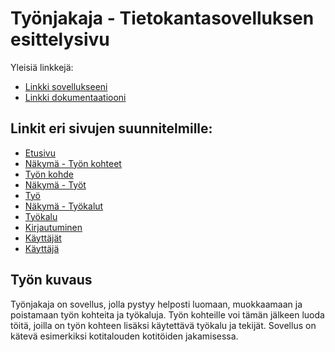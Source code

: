 # Työnjakaja - Tietokantasovelluksen esittelysivu

Yleisiä linkkejä:

* [Linkki sovellukseeni](https://laajaosk.users.cs.helsinki.fi/tyonjakaja)
* [Linkki dokumentaatiooni](https://github.com/Ouzii/Tsoha-Bootstrap/blob/master/doc/dokumentaatio.pdf)



## Linkit eri sivujen suunnitelmille:
* [Etusivu](https://laajaosk.users.cs.helsinki.fi/tyonjakaja)
* [Näkymä - Työn kohteet](https://laajaosk.users.cs.helsinki.fi/tyonjakaja/tyonkohteet)
* [Työn kohde](https://laajaosk.users.cs.helsinki.fi/tyonjakaja/tyonkohde)
* [Näkymä - Työt](https://laajaosk.users.cs.helsinki.fi/tyonjakaja/tyot)
* [Työ](https://laajaosk.users.cs.helsinki.fi/tyonjakaja/tyo)
* [Näkymä - Työkalut](https://laajaosk.users.cs.helsinki.fi/tyonjakaja/tyokalut)
* [Työkalu](https://laajaosk.users.cs.helsinki.fi/tyonjakaja/tyokalu)
* [Kirjautuminen](https://laajaosk.users.cs.helsinki.fi/tyonjakaja/login)
* [Käyttäjät](https://laajaosk.users.cs.helsinki.fi/tyonjakaja/kayttajat)
* [Käyttäjä](https://laajaosk.users.cs.helsinki.fi/tyonjakaja/kayttaja)


## Työn kuvaus

Työnjakaja on sovellus, jolla pystyy helposti luomaan, muokkaamaan ja poistamaan työn kohteita ja työkaluja. Työn kohteille voi tämän jälkeen luoda töitä, joilla on työn kohteen lisäksi käytettävä työkalu ja tekijät.
Sovellus on kätevä esimerkiksi kotitalouden kotitöiden jakamisessa.
